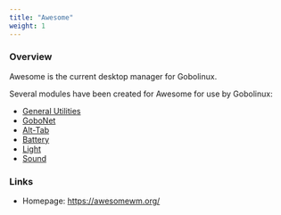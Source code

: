 ```yaml
---
title: "Awesome"
weight: 1
---
```


### Overview

Awesome is the current desktop manager for Gobolinux.

Several modules have been created for Awesome for use by Gobolinux:

-   [General Utilities](https://github.com/gobolinux/gobo-awesome)
-   [GoboNet](https://github.com/gobolinux/gobo-awesome-gobonet)
-   [Alt-Tab](https://github.com/gobolinux/gobo-awesome-alttab)
-   [Battery](https://github.com/gobolinux/gobo-awesome-battery)
-   [Light](https://github.com/gobolinux/gobo-awesome-light)
-   [Sound](https://github.com/gobolinux/gobo-awesome-sound)

### Links

-   Homepage: https://awesomewm.org/
